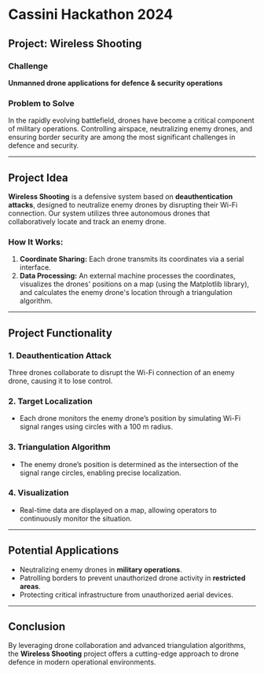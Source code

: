 # Cassini Hackathon 2024  
## Project: Wireless Shooting  

### Challenge  
**Unmanned drone applications for defence & security operations**  

### Problem to Solve  
In the rapidly evolving battlefield, drones have become a critical component of military operations. Controlling airspace, neutralizing enemy drones, and ensuring border security are among the most significant challenges in defence and security.  

---

## Project Idea  
**Wireless Shooting** is a defensive system based on **deauthentication attacks**, designed to neutralize enemy drones by disrupting their Wi-Fi connection. Our system utilizes three autonomous drones that collaboratively locate and track an enemy drone.  

### How It Works:  
1. **Coordinate Sharing:** Each drone transmits its coordinates via a serial interface.  
2. **Data Processing:** An external machine processes the coordinates, visualizes the drones' positions on a map (using the Matplotlib library), and calculates the enemy drone's location through a triangulation algorithm.  

---

## Project Functionality  

### **1. Deauthentication Attack**  
Three drones collaborate to disrupt the Wi-Fi connection of an enemy drone, causing it to lose control.  

### **2. Target Localization**  
- Each drone monitors the enemy drone’s position by simulating Wi-Fi signal ranges using circles with a 100 m radius.  

### **3. Triangulation Algorithm**  
- The enemy drone’s position is determined as the intersection of the signal range circles, enabling precise localization.  

### **4. Visualization**  
- Real-time data are displayed on a map, allowing operators to continuously monitor the situation.  

---

## Potential Applications  
- Neutralizing enemy drones in **military operations**.  
- Patrolling borders to prevent unauthorized drone activity in **restricted areas**.  
- Protecting critical infrastructure from unauthorized aerial devices.  

---

## Conclusion  
By leveraging drone collaboration and advanced triangulation algorithms, the **Wireless Shooting** project offers a cutting-edge approach to drone defence in modern operational environments.
